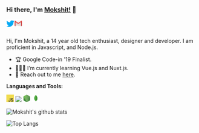 ### Hi there, I'm [Mokshit!](https://mokshitjain.com) 👋

<a href="https://twitter.com/mokshit06">
  <img align="left" alt="Mokshit Jain | Twitter" width="21px" src="https://raw.githubusercontent.com/Mokshit06/Mokshit06/master/assets/twitter.svg" />
</a>

<a href="mailto:mokshitjain2006@gmail.com">
  <img align="left" alt="Mokshit Jain | Instagram" width="21px" src="https://raw.githubusercontent.com/Mokshit06/Mokshit06/master/assets/gmail.svg" />
</a>

<br />
<br />

Hi, I'm Mokshit, a 14 year old tech enthusiast, designer and developer. I am proficient in Javascript, and Node.js.

- 🏆 Google Code-in '19 Finalist.
- 👨🏽‍💻 I’m currently learning Vue.js and Nuxt.js.
- 💬 Reach out to me [here](mailto:mokshitjain2006@gmail.com).

**Languages and Tools:**

<code><img height="20" src="https://raw.githubusercontent.com/github/explore/master/topics/javascript/javascript.png"></code>
<code><img height="20" src="https://img.icons8.com/color/48/000000/vue-js.png"/></code>
<code><img height="20" src="https://raw.githubusercontent.com/github/explore/master/topics/nodejs/nodejs.png"></code>
<code><img height="20" src="https://raw.githubusercontent.com/Mokshit06/Mokshit06/master/assets/mongodb.svg"></code>

![Mokshit's github stats](https://github-readme-stats.vercel.app/api?username=mokshit06&show_icons=true&hide=["issues"]&count_private=true&include_all_commits=true)

![Top Langs](https://github-readme-stats.vercel.app/api/top-langs/?username=mokshit06&layout=compact)
